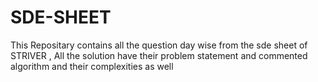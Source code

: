 # SDE-SHEET
This Repositary contains all the question day wise from the sde sheet of STRIVER , All the solution have their problem statement and commented algorithm and their complexities as well











